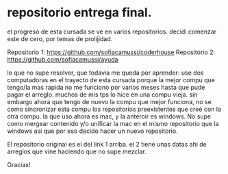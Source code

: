 # repositorio entrega final. 
el progreso de esta cursada se ve en varios repositorios. decidi comenzar este de cero, por temas de prolijidad. 

Repositorio 1: https://github.com/sofiacamussi/coderhouse
Repositorio 2: https://github.com/sofiacamussi/ayuda

lo que no supe resolver, que todavia me queda por aprender:
use dos computadoras en el trayecto de esta cursada porque la mejor compu que tengo/la mas rapida 
no me funciono por varios meses hasta que pude pagar el arreglo. muchos de mis tps lo hice en una compu vieja. 
sin embargo ahora que tengo de nuevo la compu que mejor funciona, 
no se como sincronizar esta compu los repositorios preexistentes que creé con la otra compu. la que uso ahora es mac, y la anteroir es windows.
No supe como mergear contenido y/o unificar la mac en el mismo repositorio que la windows
asi que por eso decido hacer un nuevo repositorio.

El repositorio original es el del link 1 arriba. el 2 tiene unas datas ahi de arreglos que vine haciendo que no supe mezclar.

Gracias!

